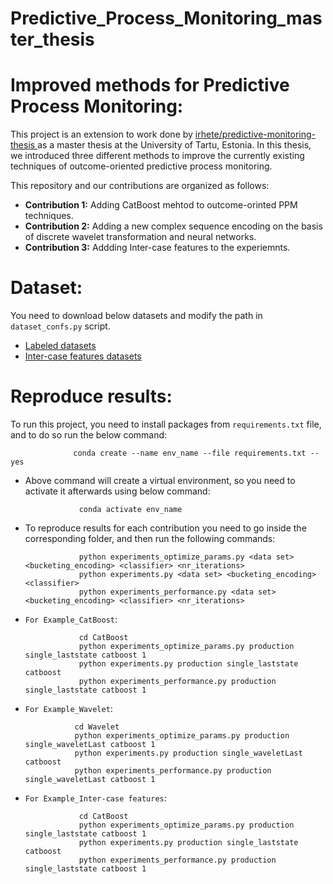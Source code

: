 # Predictive_Process_Monitoring_master_thesis

# Improved methods for Predictive Process Monitoring:
This project is an extension to work done by [irhete/predictive-monitoring-thesis ](https://github.com/irhete/predictive-monitoring-thesis) as a master thesis at the University of Tartu, Estonia. In this thesis, we introduced three different methods to improve the currently existing techniques of outcome-oriented predictive process monitoring. 

This repository and our contributions are organized as follows:
* **Contribution 1:** Adding CatBoost mehtod to outcome-orinted PPM techniques. 
* **Contribution 2:** Adding a new complex sequence encoding on the basis of discrete wavelet transformation and neural networks. 
* **Contribution 3:** Addding Inter-case features to the experiemnts. 

# Dataset: 
You need to download below datasets and modify the path in `dataset_confs.py` script. 

* [Labeled datasets](https://drive.google.com/drive/folders/1ut9HR5I4Bvo96WcG09Boex_XfC6rJujZ?usp=sharing)
* [Inter-case features datasets](https://drive.google.com/drive/folders/1E26I981qyMNj1laTNKoCCC_PneGzlT5R?usp=sharing)




# Reproduce results:
To run this project, you need to install packages from `requirements.txt` file, and to do so run the below command:                             

                  conda create --name env_name --file requirements.txt --yes
                  
* Above command will create a virtual environment, so you need to activate it afterwards using below command:

                  conda activate env_name
                  
* To reproduce results for each contribution you need to go inside the corresponding folder, and then run the following commands: 
                
                  python experiments_optimize_params.py <data set> <bucketing_encoding> <classifier> <nr_iterations>
                  python experiments.py <data set> <bucketing_encoding> <classifier>
                  python experiments_performance.py <data set> <bucketing_encoding> <classifier> <nr_iterations>

* `For Example_CatBoost`: 
                  
                  cd CatBoost
                  python experiments_optimize_params.py production single_laststate catboost 1
                  python experiments.py production single_laststate catboost 
                  python experiments_performance.py production single_laststate catboost 1
                  
                  
 * `For Example_Wavelet`: 
                  
                  cd Wavelet
                  python experiments_optimize_params.py production single_waveletLast catboost 1
                  python experiments.py production single_waveletLast catboost 
                  python experiments_performance.py production single_waveletLast catboost 1
                  

* `For Example_Inter-case features`: 
                  
                  cd CatBoost
                  python experiments_optimize_params.py production single_laststate catboost 1
                  python experiments.py production single_laststate catboost 
                  python experiments_performance.py production single_laststate catboost 1


          


                   

